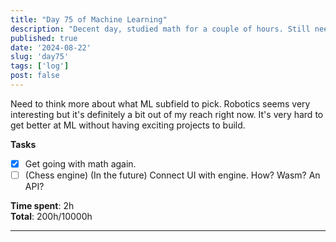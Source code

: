 ```yaml
---
title: "Day 75 of Machine Learning"
description: "Decent day, studied math for a couple of hours. Still need to accelerate though."
published: true
date: '2024-08-22'
slug: 'day75'
tags: ['log']
post: false
---
```

<script>
    import Image from '$lib/components/Image.svelte';
</script>

Need to think more about what ML subfield to pick. Robotics seems very interesting but it's definitely a bit out of my reach right now. It's very hard to get better at ML without having exciting projects to build.

**Tasks**
- [x] Get going with math again.
- [ ] (Chess engine) (In the future) Connect UI with engine. How? Wasm? An API?

**Time spent**: 2h<br /> **Total**: 200h/10000h

___

